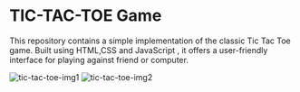# TIC-TAC-TOE Game
This repository contains a simple implementation of the classic Tic Tac Toe game. Built using HTML,CSS and JavaScript , it offers a user-friendly interface for playing against friend or computer.

![tic-tac-toe-img1](https://github.com/shrisk48/TIC-TAC-TOE_Game/assets/83414698/59a8ed5c-23d0-44af-aed3-4f1e36b021b5)
![tic-tac-toe-img2](https://github.com/shrisk48/TIC-TAC-TOE_Game/assets/83414698/b69976d7-303e-439d-9024-2ed3c528bb35)
